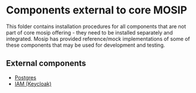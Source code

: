 # Components external to core MOSIP

This folder contains installation procedures for all components that are not part of core mosip offering - they need to be installed separately and integrated.  Mosip has provided reference/mock implementations of some of these components that may be used for development and testing.

## External components
* [Postgres](postgres/README.md)
* [IAM (Keycloak)](iam/README.md)
